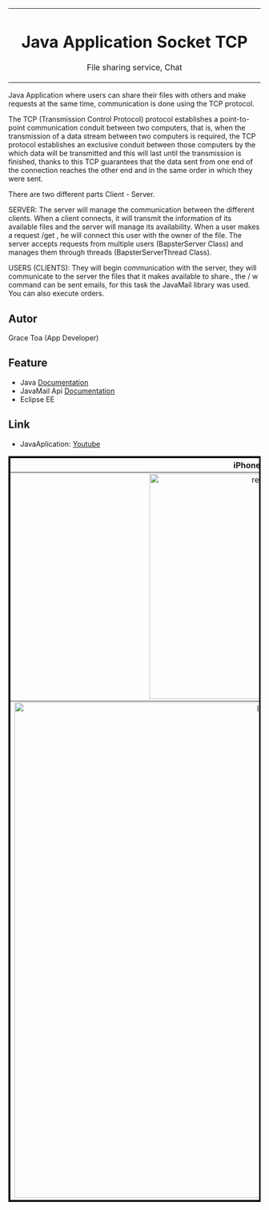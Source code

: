 
<table align="center"><tr><td align="center" width="9999">

# Java Application Socket TCP

File sharing service, Chat
</td></tr></table>


Java Application where users can share their files with others and make requests at the same time, communication is done using the TCP protocol.

The TCP (Transmission Control Protocol) protocol establishes a point-to-point communication conduit between two computers, that is, when the transmission of a data stream between two computers is required, the TCP protocol establishes an exclusive conduit between those computers by the which data will be transmitted and this will last until the transmission is finished, thanks to this TCP guarantees that the data sent from one end of the connection reaches the other end and in the same order in which they were sent.

There are two different parts Client - Server.

SERVER: The server will manage the communication between the different clients.
When a client connects, it will transmit the information of its available files and the server will manage its availability.
When a user makes a request /get <filename>, he will connect this user with the owner of the file. The server accepts requests from multiple users (BapsterServer Class) and manages them through threads (BapsterServerThread Class).
   
USERS (CLIENTS): They will begin communication with the server, they will communicate to the server the files that it makes available to share.,  the / w command can be sent emails, for this task the JavaMail library was used.  You can also execute orders.
   

## Autor
Grace Toa (App Developer)

## Feature
- Java [Documentation](https://docs.oracle.com/en/java/)
- JavaMail Api [Documentation](https://javaee.github.io/javamail/docs/api/)
- Eclipse EE

## Link
- JavaAplication: [Youtube]()

<table border="3" bordercolor="black" align="center"width="9999">
    <tr>
        <th> iPhone 8 12-2 </th> 
    </tr>
      
<tr align="center">
     <td ><img src="https://user-images.githubusercontent.com/10947013/65537143-f7b1d200-df04-11e9-8f39-431a63c35e7c.PNG"             width="450" alt="register"></td>          
            </tr>
     <tr  align="center">
        <td><img src="https://user-images.githubusercontent.com/10947013/64113092-a42ae900-cd89-11e9-8054-ed18919a76b7.png" 
            width="990" alt="login"  </td>
</tr>
</table>
